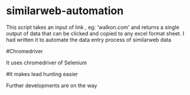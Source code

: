 # similarweb-automation
This script takes an input of link , eg: 'walkon.com' and returns a single output of data that can be clicked and copied to any excel format sheet. I had written it to automate the data entry process of similarweb data


#Chromedriver

It uses chromedriver of Selenium


#It makes lead hunting easier

Further developments are on the way
